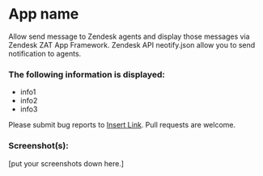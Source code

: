 # App name

Allow send message to Zendesk agents and display those messages via Zendesk ZAT App Framework.
Zendesk API neotify.json allow you to send notification to agents.

### The following information is displayed:

* info1
* info2
* info3

Please submit bug reports to [Insert Link](). Pull requests are welcome.

### Screenshot(s):
[put your screenshots down here.]
